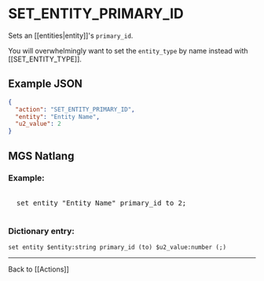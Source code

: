 # SET_ENTITY_PRIMARY_ID

Sets an [[entities|entity]]'s `primary_id`.

You will overwhelmingly want to set the `entity_type` by name instead with [[SET_ENTITY_TYPE]].

## Example JSON

```json
{
  "action": "SET_ENTITY_PRIMARY_ID",
  "entity": "Entity Name",
  "u2_value": 2
}
```

## MGS Natlang

### Example:

<pre class="HyperMD-codeblock mgs">

  <span class="verb">set</span> <span class="sigil">entity</span> <span class="string">"Entity Name"</span> <span class="target">primary_id</span> <span class="operator">to</span> <span class="number">2</span><span class="terminator">;</span>

</pre>

### Dictionary entry:

```
set entity $entity:string primary_id (to) $u2_value:number (;)
```

---

Back to [[Actions]]
